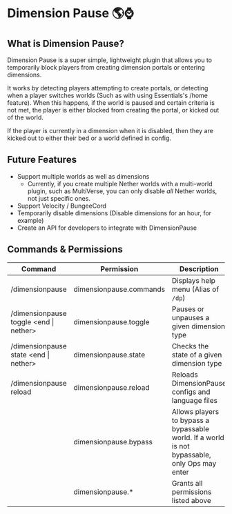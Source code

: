 # Dimension Pause 🌎⌚

## What is Dimension Pause?
Dimension Pause is a super simple, lightweight plugin that allows you to temporarily block players from creating dimension portals or entering dimensions.

It works by detecting players attempting to create portals, or detecting when a player switches worlds (Such as with using Essentials's /home feature). When this happens,
if the world is paused and certain criteria is not met, the player is either blocked from creating the portal, or kicked out of the world.

If the player is currently in a dimension when it is disabled, then they are kicked out to either their bed or a world defined in config.

## Future Features
* Support multiple worlds as well as dimensions
  * Currently, if you create multiple Nether worlds with a multi-world plugin, such as MultiVerse, you can only disable *all* Nether worlds, not just specific ones.
* Support Velocity / BungeeCord
* Temporarily disable dimensions (Disable dimensions for an hour, for example)
* Create an API for developers to integrate with DimensionPause

## Commands & Permissions
| Command                                | Permission              | Description                                                                                   |
|----------------------------------------|-------------------------|-----------------------------------------------------------------------------------------------|
| /dimensionpause                        | dimensionpause.commands | Displays help menu (Alias of `/dp`)                                                           |
| /dimensionpause toggle <end \| nether> | dimensionpause.toggle   | Pauses or unpauses a given dimension type                                                     |
| /dimensionpause state <end \| nether>  | dimensionpause.state    | Checks the state of a given dimension type                                                    |
| /dimensionpause reload                 | dimensionpause.reload   | Reloads DimensionPause configs and language files                                             |
|                                        | dimensionpause.bypass   | Allows players to bypass a bypassable world. If a world is not bypassable, only Ops may enter |
|                                        | dimensionpause.*        | Grants all permissions listed above                                                           |
